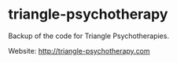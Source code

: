 # triangle-psychotherapy

Backup of the code for Triangle Psychotherapies.

Website:
http://triangle-psychotherapy.com
